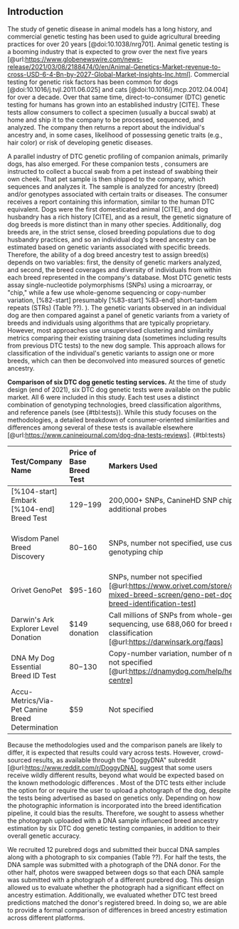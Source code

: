 ## Introduction


The study of genetic disease in animal models has a long history, and commercial genetic testing has been used to guide agricultural breeding practices for over 20 years [@doi:10.1038/nrg701].
Animal genetic testing is a booming industry that is expected to grow over the next five years [@url:https://www.globenewswire.com/news-release/2021/03/08/2188474/0/en/Animal-Genetics-Market-revenue-to-cross-USD-6-4-Bn-by-2027-Global-Market-Insights-Inc.html].
Commercial testing for genetic risk factors has been common for dogs [@doi:10.1016/j.tvjl.2011.06.025] and cats [@doi:10.1016/j.mcp.2012.04.004] for over a decade.
Over that same time, direct-to-consumer (DTC) genetic testing for humans has grown into an established industry [CITE].
These tests allow consumers to collect a specimen (usually a buccal swab) at home and ship it to the company to be processed, sequenced, and analyzed.
The company then returns a report about the individual's ancestry and, in some cases, likelihood of possessing genetic traits (e.g., hair color) or risk of developing genetic diseases.

A parallel industry of DTC genetic profiling of companion animals, primarily dogs, has also emerged.
For these companion tests , consumers are instructed to collect a buccal swab from a pet instead of swabbing their own cheek.
That pet sample is then shipped to the company, which sequences and analyzes it.
The sample is analyzed for ancestry (breed) and/or genotypes associated with certain traits or diseases.
The consumer receives a report containing this information, similar to the human DTC equivalent.
Dogs were the first domesticated animal [CITE], and dog husbandry has a rich history [CITE], and as a result, the genetic signature of dog breeds is more distinct than in many other species.
Additionally, dog breeds are, in the strict sense, closed breeding populations due to dog husbandry practices, and so an individual dog's breed ancestry can be estimated based on genetic variants associated with specific breeds.
Therefore, the ability of a dog breed ancestry test to assign breed(s) depends on two variables: first, the density of genetic markers analyzed, and second, the breed coverages and diversity of individuals from within each breed represented in the company's database.
Most DTC genetic tests assay single-nucleotide polymorphisms (SNPs) using a microarray, or "chip," while a few use whole-genome sequencing or copy-number variation, [%82-start] presumably [%83-start] %83-end] short-tandem repeats (STRs) (Table  ??).
).
The genetic variants observed in an individual dog are then compared against a panel of genetic variants from a variety of breeds and individuals using algorithms that are typically proprietary.
However, most approaches use unsupervised clustering and similarity metrics comparing their existing training data (sometimes including results from previous DTC tests) to the new dog sample.
This approach allows for classification of the individual's genetic variants to assign one or more breeds, which can then be deconvolved into measured sources of genetic ancestry.

**Comparison of six DTC dog genetic testing services.**
At the time of study design (end of 2021), six DTC dog genetic tests were available on the public market.
All 6 were included in this study.
Each test uses a distinct combination of genotyping technologies, breed classification algorithms, and reference panels (see {#tbl:tests}).
While this study focuses on the methodologies, a detailed breakdown of consumer-oriented similarities and differences among several of these tests is available elsewhere [@url:https://www.caninejournal.com/dog-dna-tests-reviews].
{#tbl:tests}

| Test/Company Name                               | Price of Base Breed Test   | Markers Used                                                                                                                    | Reference Panel                                                                                                           | Ancestry Assignment Algorithm             |
|:------------------------------------------------|:---------------------------|:--------------------------------------------------------------------------------------------------------------------------------|:--------------------------------------------------------------------------------------------------------------------------|:------------------------------------------|
| [%104-start] Embark [%104-end] Breed Test       | $129-$199                  | 200,000+ SNPs, CanineHD SNP chip with additional probes                                                                         | 350+ breeds                                                                                                               | Not specified                             |
| Wisdom Panel Breed Discovery                    | $80-$160                   | SNPs, number not specified, use custom genotyping chip                                                                          | 350+ breeds, 21,000+ samples [@url:https://www.wisdompanel.com/en-us/our-science; @url:https://www.wisdompanel.com/en-us] | BCSYS                                     |
| Orivet GenoPet                                  | $95-160                    | SNPs, number not specified [@url:https://www.orivet.com/store/canine-mixed-breed-screen/geno-pet-dog-breed-identification-test] | 320+ breeds [@url:https://www.orivet.com/store/breed-list]                                                                | Not specified                             |
| Darwin's Ark Explorer Level Donation            | $149 donation              | Call millions of SNPs from whole-genome sequencing, use 688,060 for breed mix classification [@url:https://darwinsark.org/faqs] | 101 breeds                                                                                                                | SupportMix [@doi:10.1186/1471-2156-13-49] |
| DNA My Dog Essential Breed ID Test              | $80-$130                   | Copy-number variation, number of markers not specified [@url:https://dnamydog.com/help/help-centre]                             | 350+ breeds                                                                                                               | Not specified                             |
| Accu-Metrics/Via-Pet Canine Breed Determination | $59                        | Not specified                                                                                                                   | 340 breeds [@url:https://www.via-pet.com/canine-testing/p/dog-breed-identification]                                       | Not specified                             |

Because the methodologies used and the comparison panels are likely to differ, it is expected that results could vary across tests.
However, crowd-sourced results, as available through the "DoggyDNA" subreddit [@url:https://www.reddit.com/r/DoggyDNA], suggest that some users receive wildly different results, beyond what would be expected based on the known methodologic differences .
Most of the DTC tests either include the option for or require the user to upload a photograph of the dog, despite the tests being advertised as based on genetics only.
Depending on how the photographic information is incorporated into the breed identification pipeline, it could bias the results.
Therefore, we sought to assess whether the photograph uploaded with a DNA sample influenced breed ancestry estimation by six DTC dog genetic testing companies, in addition to their overall genetic accuracy.

We recruited 12 purebred dogs and submitted their buccal DNA samples along with a photograph to six companies (Table ??).
For half the tests, the DNA sample was submitted with a photograph of the DNA donor.
For the other half, photos were swapped between dogs so that each DNA sample was submitted with a photograph of a different purebred dog.
This design allowed us to evaluate whether the photograph had a significant effect on ancestry estimation.
Additionally, we evaluated whether DTC test breed predictions matched the donor's registered breed.
In doing so, we are able to provide a formal comparison of differences in breed ancestry estimation across different platforms.

